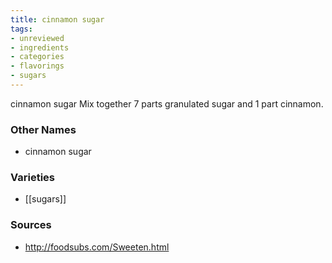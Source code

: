 ```yaml
---
title: cinnamon sugar
tags:
- unreviewed
- ingredients
- categories
- flavorings
- sugars
---
```

cinnamon sugar Mix together 7 parts granulated sugar and 1 part cinnamon.

### Other Names

* cinnamon sugar

### Varieties

* [[sugars]]

### Sources
* http://foodsubs.com/Sweeten.html
